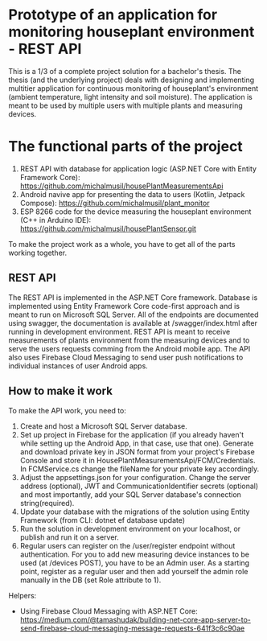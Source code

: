 # Prototype of an application for monitoring houseplant environment - REST API
This is a 1/3 of a complete project solution for a bachelor's thesis. The thesis (and the underlying project) deals with designing and implementing multitier application for continuous monitoring of houseplant's environment (ambient temperature, light intensity and soil moisture). The application is meant to be used by multiple users with multiple plants and measuring devices.

# The functional parts of the project
1. REST API with database for application logic (ASP.NET Core with Entity Framework Core): https://github.com/michalmusil/housePlantMeasurementsApi
2. Android navive app for presenting the data to users (Kotlin, Jetpack Compose): https://github.com/michalmusil/plant_monitor
3. ESP 8266 code for the device measuring the houseplant environment (C++ in Arduino IDE): https://github.com/michalmusil/housePlantSensor.git

To make the project work as a whole, you have to get all of the parts working together.

## REST API
The REST API is implemented in the ASP.NET Core framework. Database is implemented using Entity Framework Core code-first approach and is meant to run on Microsoft SQL Server. All of the endpoints are documented using swagger, the documentation is available at /swagger/index.html after running in development environment. REST API is meant to receive measurements of plants environment from the measuring devices and to serve the users requests comming from the Android mobile app. The API also uses Firebase Cloud Messaging to send user push notifications to individual instances of user Android apps.

## How to make it work
To make the API work, you need to:
1. Create and host a Microsoft SQL Server database.
2. Set up project in Firebase for the application (if you already haven't while setting up the Android App, in that case, use that one). Generate and download private key in JSON format from your project's Firebase Console and store it in HousePlantMeasurementsApi/FCM/Credentials. In FCMService.cs change the fileName for your private key accordingly.
3. Adjust the appsettings.json for your configuration. Change the server address (optional), JWT and CommunicationIdentifier secrets (optional) and most importantly, add your SQL Server database's connection string(required).
4. Update your database with the migrations of the solution using Entity Framework (from CLI: dotnet ef database update)
5. Run the solution in development environment on your localhost, or publish and run it on a server.
6. Regular users can register on the /user/register endpoint without authentication. For you to add new measuring device instances to be used (at /devices POST), you have to be an Admin user. As a starting point, register as a regular user and then add yourself the admin role manually in the DB (set Role attribute to 1).

Helpers:
* Using Firebase Cloud Messaging with ASP.NET Core: https://medium.com/@tamashudak/building-net-core-app-server-to-send-firebase-cloud-messaging-message-requests-641f3c6c90ae